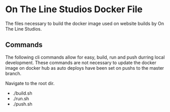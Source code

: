 # On The Line Studios Docker File
The files necessary to build the docker image used on website builds by On The Line Studios.

## Commands
The following cli commands allow for easy, build, run and push durring local development.
These commands are not necessary to update the docker image on docker hub as auto deploys 
have been set on pushs to the master branch.

Navigate to the root dir.
* ./build.sh
* ./run.sh
* ./push.sh
